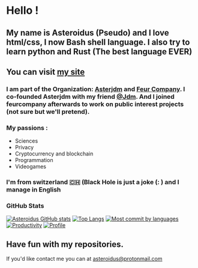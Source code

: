 # Hello ! 
## My name is Asteroidus (Pseudo) and I love html/css, I now Bash shell language. I also try to learn python and Rust (The best language EVER)
## You can visit [my site](https://rmbi.ch/aster)

### I am part of the Organization: [Asterjdm](https://github.com/asterjdm) and [Feur Company](https://gihub.com/FeurCompany). I co-founded Asterjdm with my friend [@Jdm](https://github.com/Judemont). And I joined feurcompany afterwards to work on public interest projects (not sure but we'll pretend).

### My passions :

* Sciences
* Privacy 
* Cryptocurrency and blockchain
* Programmation
* Videogames

### I'm from switzerland 🇨🇭 (Black Hole is just a joke (: ) and I manage in English

### GitHub Stats 
[![Asteroidus GitHub stats](https://github-readme-stats.vercel.app/api/top-langs?username=AsteroidusTv&theme=algolia&show_icons=true)](https://github.com/AsteroidusTv)
[![Top Langs](https://github-readme-stats.vercel.app/api?username=AsteroidusTv&theme=algolia&show_icons=true)](https://github.com/AsteroidusTv)
[![Most commit by languages](http://github-profile-summary-cards.vercel.app/api/cards/most-commit-language?username=AsteroidusTv&theme=dracula)](https://github.com/AsteroidusTv)
[![Productivity](http://github-profile-summary-cards.vercel.app/api/cards/productive-time?username=AsteroidusTv&theme=algolia&utcOffset=2)](https://github.com/AsteroidusTv)
[![Profile](https://github-profile-summary-cards.vercel.app/api/cards/profile-details?username=AsteroidusTv&theme=algolia)](https://github.com/AsteroidusTv)
## Have fun with my repositories.

If you'd like contact me you can at asteroidus@protonmail.com


